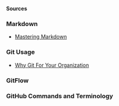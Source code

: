 **Sources**

### Markdown
* [Mastering Markdown](https://guides.github.com/features/mastering-markdown/)

### Git Usage
* [Why Git For Your Organization](https://www.atlassian.com/git/tutorials/why-git#:~:text=One%20of%20the%20biggest%20advantages,every%20change%20to%20your%20codebase.)

### GitFlow

### GitHub Commands and Terminology

